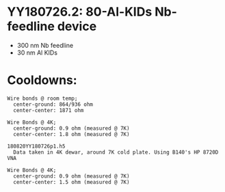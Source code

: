 YY180726.2: 80-Al-KIDs Nb-feedline device
==========================================

* 300 nm Nb feedline
*  30 nm Al KIDs

# Cooldowns:

    Wire bonds @ room temp;
      center-ground: 864/936 ohm
      center-center: 1871 ohm

    Wire Bonds @ 4K;
      center-ground: 0.9 ohm (measured @ 7K)
      center-center: 1.8 ohm (measured @ 7K)

    180820YY180726p1.h5
      Data taken in 4K dewar, around 7K cold plate. Using B140's HP 8720D VNA

    Wire Bonds @ 4K;
      center-ground: 0.9 ohm (measured @ 7K)
      center-center: 1.5 ohm (measured @ 7K)

